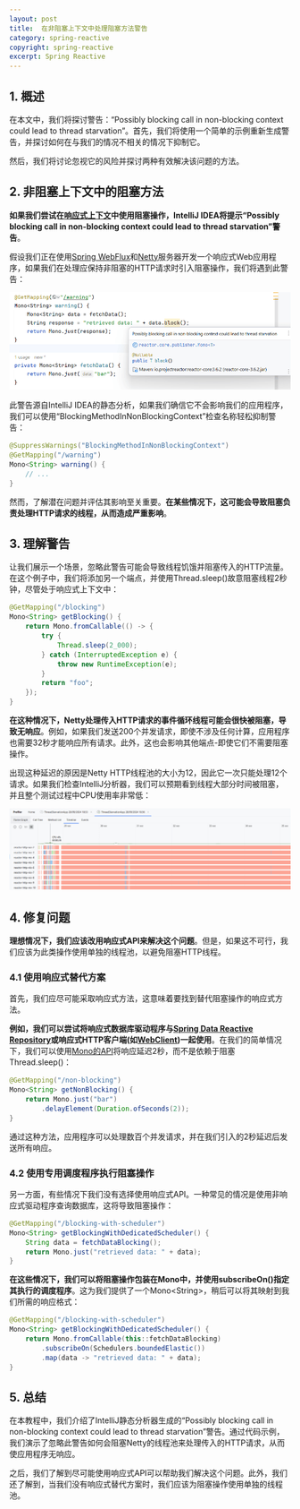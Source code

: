 ```yaml
---
layout: post
title:  在非阻塞上下文中处理阻塞方法警告
category: spring-reactive
copyright: spring-reactive
excerpt: Spring Reactive
---
```


## 1. 概述

在本文中，我们将探讨警告：“Possibly blocking call in non-blocking context could lead to thread starvation”。首先，我们将使用一个简单的示例重新生成警告，并探讨如何在与我们的情况不相关的情况下抑制它。

然后，我们将讨论忽视它的风险并探讨两种有效解决该问题的方法。

## 2. 非阻塞上下文中的阻塞方法

**如果我们尝试在[响应式上下文](https://www.baeldung.com/java-reactive-systems)中使用阻塞操作，IntelliJ IDEA将提示“Possibly blocking call in non-blocking context could lead to thread starvation”警告**。

假设我们正在使用[Spring WebFlux](https://www.baeldung.com/spring-webflux/)和[Netty](https://www.baeldung.com/netty)服务器开发一个响应式Web应用程序，如果我们在处理应保持非阻塞的HTTP请求时引入阻塞操作，我们将遇到此警告：

![](/assets/images/2025/springreactive/javahandleblockingmethodinnonblockingcontextwarning01.png)

此警告源自IntelliJ IDEA的静态分析，如果我们确信它不会影响我们的应用程序，我们可以使用“BlockingMethodInNonBlockingContext”检查名称轻松抑制警告：

```java
@SuppressWarnings("BlockingMethodInNonBlockingContext")
@GetMapping("/warning")
Mono<String> warning() {
    // ...
}
```

然而，了解潜在问题并评估其影响至关重要。**在某些情况下，这可能会导致阻塞负责处理HTTP请求的线程，从而造成严重影响**。

## 3. 理解警告

让我们展示一个场景，忽略此警告可能会导致线程饥饿并阻塞传入的HTTP流量。在这个例子中，我们将添加另一个端点，并使用Thread.sleep()故意阻塞线程2秒钟，尽管处于响应式上下文中：

```java
@GetMapping("/blocking")
Mono<String> getBlocking() {
    return Mono.fromCallable(() -> {
        try {
            Thread.sleep(2_000);
        } catch (InterruptedException e) {
            throw new RuntimeException(e);
        }
        return "foo";
    });
}
```

**在这种情况下，Netty处理传入HTTP请求的事件循环线程可能会很快被阻塞，导致无响应**。例如，如果我们发送200个并发请求，即使不涉及任何计算，应用程序也需要32秒才能响应所有请求。此外，这也会影响其他端点-即使它们不需要阻塞操作。

出现这种延迟的原因是Netty HTTP线程池的大小为12，因此它一次只能处理12个请求。如果我们检查IntelliJ分析器，我们可以预期看到线程大部分时间被阻塞，并且整个测试过程中CPU使用率非常低：

![](/assets/images/2025/springreactive/javahandleblockingmethodinnonblockingcontextwarning02.png)

## 4. 修复问题

**理想情况下，我们应该改用响应式API来解决这个问题**。但是，如果这不可行，我们应该为此类操作使用单独的线程池，以避免阻塞HTTP线程。

### 4.1 使用响应式替代方案

首先，我们应尽可能采取响应式方法，这意味着要找到替代阻塞操作的响应式方法。

**例如，我们可以尝试将响应式数据库驱动程序与[Spring Data Reactive Repository](https://www.baeldung.com/spring-data-mongodb-reactive)或响应式HTTP客户端(如[WebClient](https://www.baeldung.com/spring-5-webclient))一起使用**。在我们的简单情况下，我们可以使用[Mono的API](https://projectreactor.io/docs/core/release/reference/#mono)将响应延迟2秒，而不是依赖于阻塞Thread.sleep()：

```java
@GetMapping("/non-blocking")
Mono<String> getNonBlocking() {
    return Mono.just("bar")
        .delayElement(Duration.ofSeconds(2));
}
```

通过这种方法，应用程序可以处理数百个并发请求，并在我们引入的2秒延迟后发送所有响应。

### 4.2 使用专用调度程序执行阻塞操作

另一方面，有些情况下我们没有选择使用响应式API。一种常见的情况是使用非响应式驱动程序查询数据库，这将导致阻塞操作：

```java
@GetMapping("/blocking-with-scheduler")
Mono<String> getBlockingWithDedicatedScheduler() {
    String data = fetchDataBlocking();
    return Mono.just("retrieved data: " + data);
}
```

**在这些情况下，我们可以将阻塞操作包装在Mono中，并使用subscribeOn()指定其执行的调度程序**。这为我们提供了一个Mono<String\>，稍后可以将其映射到我们所需的响应格式：

```java
@GetMapping("/blocking-with-scheduler")
Mono<String> getBlockingWithDedicatedScheduler() {
    return Mono.fromCallable(this::fetchDataBlocking)
        .subscribeOn(Schedulers.boundedElastic())
        .map(data -> "retrieved data: " + data);
}
```

## 5. 总结

在本教程中，我们介绍了IntelliJ静态分析器生成的“Possibly blocking call in non-blocking context could lead to thread starvation”警告。通过代码示例，我们演示了忽略此警告如何会阻塞Netty的线程池来处理传入的HTTP请求，从而使应用程序无响应。

之后，我们了解到尽可能使用响应式API可以帮助我们解决这个问题。此外，我们还了解到，当我们没有响应式替代方案时，我们应该为阻塞操作使用单独的线程池。